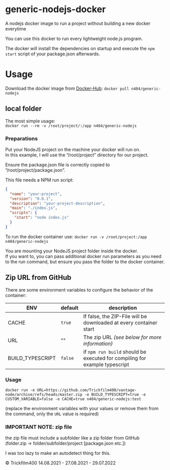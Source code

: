 # generic-nodejs-docker
A nodejs docker image to run a project without building a new docker everytime

You can use this docker to run every lightweight node.js program.

The docker will install the dependencies on startup and execute the  `npm start`  script of your package.json afterwards.

# Usage
Download the docker image from [Docker-Hub](https://hub.docker.com/r/n404/generic-nodejs): `docker pull n404/generic-nodejs`


## local folder

The most simple usage:  
`docker run --rm -v /root/project/:/app n404/generic-nodejs`

### Preparations
Put your NodeJS project on the machine your docker will run on.  
In this example, I will use the “/root/project” directory for our project.

Ensure the package.json file is correctly copied to “/root/project/package.json”.

This file needs a NPM run script:

```json
{
  "name": "your-project",
  "version": "0.0.1",
  "description": "your-project-description",
  "main": "./index.js",
  "scripts": {
    "start": "node index.js"
  }
}
```

To run the docker container use:  `docker run -v /root/project:/app n404/generic-nodejs`

You are mounting your NodeJS project folder inside the docker.  
If you want to, you can pass additional docker run parameters as you need to the run command, but ensure you pass the folder to the docker container.

## Zip URL from GitHub

There are some environment variables to configure the behavior of the container:

| ENV | default | description
---------|-------------|-------------------
| CACHE | `true` | If false, the ZIP-File will be downloaded at every container start
| URL | "" | The zip URL  _(see below for more information)_
| BUILD_TYPESCRIPT | `false` | if `npm run build` should be executed for compiling for example typescript

### Usage

`docker run -e URL=https://github.com/Trickfilm400/vantage-node/archive/refs/heads/master.zip -e BUILD_TYPESCRIPT=true -e CUSTOM_VARIABLE=false -e CACHE=true n404/generic-nodejs:test`

(replace the environment variables with your values or remove them from the command, only the  `URL`  value is required)

### **IMPORTANT NOTE: zip file**

the zip file must include a subfolder like a zip folder from GitHub  
(folder.zip → folder/subfolder/project [package.json etc.])

I was too lazy to make an autodetect thing for this.

© Trickfilm400 14.08.2021 - 27.08.2021 - 29.07.2022